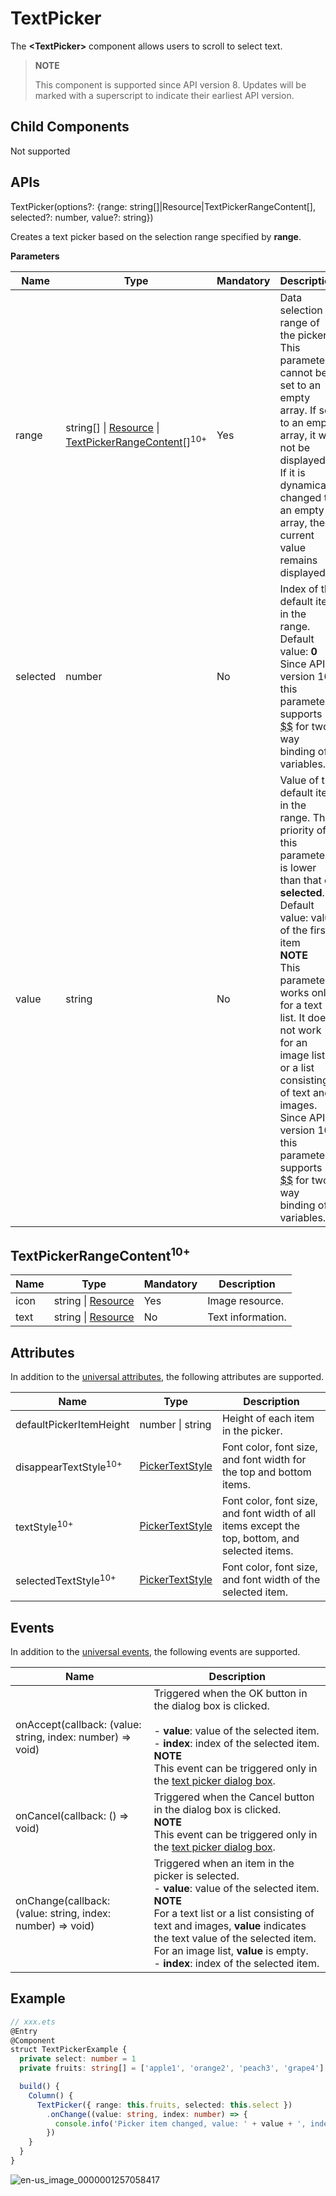 # TextPicker

The **\<TextPicker>** component allows users to scroll to select text.

>  **NOTE**
>
>  This component is supported since API version 8. Updates will be marked with a superscript to indicate their earliest API version.


## Child Components

Not supported


## APIs

TextPicker(options?: {range: string[]|Resource|TextPickerRangeContent[], selected?: number, value?: string})

Creates a text picker based on the selection range specified by **range**.

**Parameters**

| Name| Type| Mandatory| Description|
| -------- | -------- | -------- | -------- |
| range | string[] \| [Resource](ts-types.md#resource) \| [TextPickerRangeContent](#textpickerrangecontent10)[]<sup>10+</sup> | Yes| Data selection range of the picker. This parameter cannot be set to an empty array. If set to an empty array, it will not be displayed. If it is dynamically changed to an empty array, the current value remains displayed.|
| selected | number | No| Index of the default item in the range.<br>Default value: **0**<br>Since API version 10, this parameter supports [$$](../../quick-start/arkts-two-way-sync.md) for two-way binding of variables.|
| value | string | No| Value of the default item in the range. The priority of this parameter is lower than that of **selected**.<br>Default value: value of the first item<br>**NOTE**<br>This parameter works only for a text list. It does not work for an image list or a list consisting of text and images.<br>Since API version 10, this parameter supports [$$](../../quick-start/arkts-two-way-sync.md) for two-way binding of variables. |

## TextPickerRangeContent<sup>10+</sup>

| Name| Type                                                | Mandatory| Description  |
| ------ | -------------------------------------------------------- | ---- | ---------- |
| icon   | string \| [Resource](ts-types.md#resource) | Yes  | Image resource.|
| text   | string \| [Resource](ts-types.md#resource) | No  | Text information.|

## Attributes

In addition to the [universal attributes](ts-universal-attributes-size.md), the following attributes are supported.

| Name| Type| Description|
| -------- | -------- | -------- |
| defaultPickerItemHeight | number \| string | Height of each item in the picker.|
| disappearTextStyle<sup>10+</sup> | [PickerTextStyle](ts-basic-components-datepicker.md#pickertextstyle10) | Font color, font size, and font width for the top and bottom items.|
| textStyle<sup>10+</sup> | [PickerTextStyle](ts-basic-components-datepicker.md#pickertextstyle10) | Font color, font size, and font width of all items except the top, bottom, and selected items.|
| selectedTextStyle<sup>10+</sup> | [PickerTextStyle](ts-basic-components-datepicker.md#pickertextstyle10) | Font color, font size, and font width of the selected item.|

## Events

In addition to the [universal events](ts-universal-events-click.md), the following events are supported.

| Name| Description|
| -------- | -------- |
| onAccept(callback: (value: string, index: number) => void) | Triggered when the OK button in the dialog box is clicked.<br><br>- **value**: value of the selected item.<br>- **index**: index of the selected item.<br>**NOTE**<br>This event can be triggered only in the [text picker dialog box](ts-methods-textpicker-dialog.md).|
| onCancel(callback: () => void) | Triggered when the Cancel button in the dialog box is clicked.<br>**NOTE**<br>This event can be triggered only in the [text picker dialog box](ts-methods-textpicker-dialog.md).|
| onChange(callback: (value: string, index: number) =&gt; void) | Triggered when an item in the picker is selected.<br>- **value**: value of the selected item.<br>**NOTE**<br>For a text list or a list consisting of text and images, **value** indicates the text value of the selected item. For an image list, **value** is empty.<br>- **index**: index of the selected item.|


## Example

```ts
// xxx.ets
@Entry
@Component
struct TextPickerExample {
  private select: number = 1
  private fruits: string[] = ['apple1', 'orange2', 'peach3', 'grape4']

  build() {
    Column() {
      TextPicker({ range: this.fruits, selected: this.select })
        .onChange((value: string, index: number) => {
          console.info('Picker item changed, value: ' + value + ', index: ' + index)
        })
    }
  }
}
```

![en-us_image_0000001257058417](figures/en-us_image_0000001257058417.png)
